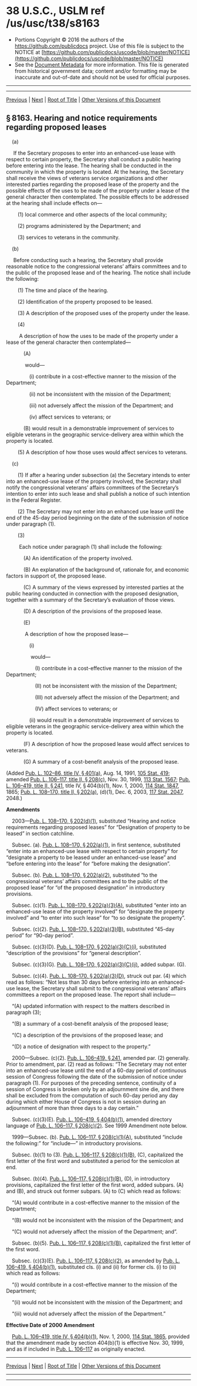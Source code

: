 ---
---

# 38 U.S.C., USLM ref /us/usc/t38/s8163

* Portions Copyright © 2016 the authors of the https://github.com/publicdocs project.
  Use of this file is subject to the NOTICE at [https://github.com/publicdocs/uscode/blob/master/NOTICE](https://github.com/publicdocs/uscode/blob/master/NOTICE)
* See the [Document Metadata](././../../../../../..//README.md) for more information.
  This file is generated from historical government data; content and/or formatting may be inaccurate and out-of-date and should not be used for official purposes.

----------
----------

[Previous](./../../../../../..//us/usc/t38/ptVI/ch81/schV/m__us_usc_t38_s8162.md) | [Next](./../../../../../..//us/usc/t38/ptVI/ch81/schV/m__us_usc_t38_s8164.md) | [Root of Title](./../../../../../../) | [Other Versions of this Document](https://publicdocs.github.io/go/links?ns=uslm&ref=%2Fus%2Fusc%2Ft38%2Fs8163)

## § 8163. Hearing and notice requirements regarding proposed leases

    (a)

     If the Secretary proposes to enter into an enhanced-use lease with respect to certain property, the Secretary shall conduct a public hearing before entering into the lease. The hearing shall be conducted in the community in which the property is located. At the hearing, the Secretary shall receive the views of veterans service organizations and other interested parties regarding the proposed lease of the property and the possible effects of the uses to be made of the property under a lease of the general character then contemplated. The possible effects to be addressed at the hearing shall include effects on—

        (1) local commerce and other aspects of the local community;

        (2) programs administered by the Department; and

        (3) services to veterans in the community.

    (b)

     Before conducting such a hearing, the Secretary shall provide reasonable notice to the congressional veterans’ affairs committees and to the public of the proposed lease and of the hearing. The notice shall include the following:

        (1) The time and place of the hearing.

        (2) Identification of the property proposed to be leased.

        (3) A description of the proposed uses of the property under the lease.

        (4)

         A description of how the uses to be made of the property under a lease of the general character then contemplated—

            (A)

             would—

                (i) contribute in a cost-effective manner to the mission of the Department;

                (ii) not be inconsistent with the mission of the Department;

                (iii) not adversely affect the mission of the Department; and

                (iv) affect services to veterans; or

            (B) would result in a demonstrable improvement of services to eligible veterans in the geographic service-delivery area within which the property is located.

        (5) A description of how those uses would affect services to veterans.

    (c)

        (1) If after a hearing under subsection (a) the Secretary intends to enter into an enhanced-use lease of the property involved, the Secretary shall notify the congressional veterans’ affairs committees of the Secretary’s intention to enter into such lease and shall publish a notice of such intention in the Federal Register.

        (2) The Secretary may not enter into an enhanced use lease until the end of the 45-day period beginning on the date of the submission of notice under paragraph (1).

        (3)

         Each notice under paragraph (1) shall include the following:

            (A) An identification of the property involved.

            (B) An explanation of the background of, rationale for, and economic factors in support of, the proposed lease.

            (C) A summary of the views expressed by interested parties at the public hearing conducted in connection with the proposed designation, together with a summary of the Secretary’s evaluation of those views.

            (D) A description of the provisions of the proposed lease.

            (E)

             A description of how the proposed lease—

                (i)

                 would—

                    (I) contribute in a cost-effective manner to the mission of the Department;

                    (II) not be inconsistent with the mission of the Department;

                    (III) not adversely affect the mission of the Department; and

                    (IV) affect services to veterans; or

                (ii) would result in a demonstrable improvement of services to eligible veterans in the geographic service-delivery area within which the property is located.

            (F) A description of how the proposed lease would affect services to veterans.

            (G) A summary of a cost-benefit analysis of the proposed lease.

(Added [Pub. L. 102–86, title IV, § 401(a)][/us/pl/102/86/s401/a], Aug. 14, 1991, [105 Stat. 419][/us/stat/105/419]; amended [Pub. L. 106–117, title II, § 208(c)][/us/pl/106/117/s208/c], Nov. 30, 1999, [113 Stat. 1567][/us/stat/113/1567]; [Pub. L. 106–419, title II, § 241][/us/pl/106/419/s241], title IV, § 404(b)(1), Nov. 1, 2000, [114 Stat. 1847][/us/stat/114/1847], 1865; [Pub. L. 108–170, title II, § 202(a)][/us/pl/108/170/s202/a], (d)(1), Dec. 6, 2003, [117 Stat. 2047][/us/stat/117/2047], 2048.)

 __Amendments__ 

    2003—[Pub. L. 108–170, § 202(d)(1)][/us/pl/108/170/s202/d/1], substituted “Hearing and notice requirements regarding proposed leases” for “Designation of property to be leased” in section catchline.

    Subsec. (a). [Pub. L. 108–170, § 202(a)(1)][/us/pl/108/170/s202/a/1], in first sentence, substituted “enter into an enhanced-use lease with respect to certain property” for “designate a property to be leased under an enhanced-use lease” and “before entering into the lease” for “before making the designation”.

    Subsec. (b). [Pub. L. 108–170, § 202(a)(2)][/us/pl/108/170/s202/a/2], substituted “to the congressional veterans’ affairs committees and to the public of the proposed lease” for “of the proposed designation” in introductory provisions.

    Subsec. (c)(1). [Pub. L. 108–170, § 202(a)(3)(A)][/us/pl/108/170/s202/a/3/A], substituted “enter into an enhanced-use lease of the property involved” for “designate the property involved” and “to enter into such lease” for “to so designate the property”.

    Subsec. (c)(2). [Pub. L. 108–170, § 202(a)(3)(B)][/us/pl/108/170/s202/a/3/B], substituted “45-day period” for “90-day period”.

    Subsec. (c)(3)(D). [Pub. L. 108–170, § 202(a)(3)(C)(i)][/us/pl/108/170/s202/a/3/C/i], substituted “description of the provisions” for “general description”.

    Subsec. (c)(3)(G). [Pub. L. 108–170, § 202(a)(3)(C)(ii)][/us/pl/108/170/s202/a/3/C/ii], added subpar. (G).

    Subsec. (c)(4). [Pub. L. 108–170, § 202(a)(3)(D)][/us/pl/108/170/s202/a/3/D], struck out par. (4) which read as follows: “Not less than 30 days before entering into an enhanced-use lease, the Secretary shall submit to the congressional veterans’ affairs committees a report on the proposed lease. The report shall include—

    “(A) updated information with respect to the matters described in paragraph (3);

    “(B) a summary of a cost-benefit analysis of the proposed lease;

    “(C) a description of the provisions of the proposed lease; and

    “(D) a notice of designation with respect to the property.”

    2000—Subsec. (c)(2). [Pub. L. 106–419, § 241][/us/pl/106/419/s241], amended par. (2) generally. Prior to amendment, par. (2) read as follows: “The Secretary may not enter into an enhanced-use lease until the end of a 60-day period of continuous session of Congress following the date of the submission of notice under paragraph (1). For purposes of the preceding sentence, continuity of a session of Congress is broken only by an adjournment sine die, and there shall be excluded from the computation of such 60-day period any day during which either House of Congress is not in session during an adjournment of more than three days to a day certain.”

    Subsec. (c)(3)(E). [Pub. L. 106–419, § 404(b)(1)][/us/pl/106/419/s404/b/1], amended directory language of [Pub. L. 106–117, § 208(c)(2)][/us/pl/106/117/s208/c/2]. See 1999 Amendment note below.

    1999—Subsec. (b). [Pub. L. 106–117, § 208(c)(1)(A)][/us/pl/106/117/s208/c/1/A], substituted “include the following:” for “include—” in introductory provisions.

    Subsec. (b)(1) to (3). [Pub. L. 106–117, § 208(c)(1)(B)][/us/pl/106/117/s208/c/1/B], (C), capitalized the first letter of the first word and substituted a period for the semicolon at end.

    Subsec. (b)(4). [Pub. L. 106–117, § 208(c)(1)(B)][/us/pl/106/117/s208/c/1/B], (D), in introductory provisions, capitalized the first letter of the first word, added subpars. (A) and (B), and struck out former subpars. (A) to (C) which read as follows:

    “(A) would contribute in a cost-effective manner to the mission of the Department;

    “(B) would not be inconsistent with the mission of the Department; and

    “(C) would not adversely affect the mission of the Department; and”.

    Subsec. (b)(5). [Pub. L. 106–117, § 208(c)(1)(B)][/us/pl/106/117/s208/c/1/B], capitalized the first letter of the first word.

    Subsec. (c)(3)(E). [Pub. L. 106–117, § 208(c)(2)][/us/pl/106/117/s208/c/2], as amended by [Pub. L. 106–419, § 404(b)(1)][/us/pl/106/419/s404/b/1], substituted cls. (i) and (ii) for former cls. (i) to (iii) which read as follows:

    “(i) would contribute in a cost-effective manner to the mission of the Department;

    “(ii) would not be inconsistent with the mission of the Department; and

    “(iii) would not adversely affect the mission of the Department.”

 __Effective Date of 2000 Amendment__ 

    [Pub. L. 106–419, title IV, § 404(b)(1)][/us/pl/106/419/s404/b/1], Nov. 1, 2000, [114 Stat. 1865][/us/stat/114/1865], provided that the amendment made by section 404(b)(1) is effective Nov. 30, 1999, and as if included in [Pub. L. 106–117][/us/pl/106/117] as originally enacted.

----------

[Previous](./../../../../../..//us/usc/t38/ptVI/ch81/schV/m__us_usc_t38_s8162.md) | [Next](./../../../../../..//us/usc/t38/ptVI/ch81/schV/m__us_usc_t38_s8164.md) | [Root of Title](./../../../../../../) | [Other Versions of this Document](https://publicdocs.github.io/go/links?ns=uslm&ref=%2Fus%2Fusc%2Ft38%2Fs8163)

----------
----------

[/us/pl/102/86/s401/a]: https://publicdocs.github.io/go/links?ns=uslm&ref=%2Fus%2Fpl%2F102%2F86%2Fs401%2Fa
[/us/stat/105/419]: https://publicdocs.github.io/go/links?ns=uslm&ref=%2Fus%2Fstat%2F105%2F419
[/us/pl/106/117/s208/c]: https://publicdocs.github.io/go/links?ns=uslm&ref=%2Fus%2Fpl%2F106%2F117%2Fs208%2Fc
[/us/stat/113/1567]: https://publicdocs.github.io/go/links?ns=uslm&ref=%2Fus%2Fstat%2F113%2F1567
[/us/pl/106/419/s241]: https://publicdocs.github.io/go/links?ns=uslm&ref=%2Fus%2Fpl%2F106%2F419%2Fs241
[/us/stat/114/1847]: https://publicdocs.github.io/go/links?ns=uslm&ref=%2Fus%2Fstat%2F114%2F1847
[/us/pl/108/170/s202/a]: https://publicdocs.github.io/go/links?ns=uslm&ref=%2Fus%2Fpl%2F108%2F170%2Fs202%2Fa
[/us/stat/117/2047]: https://publicdocs.github.io/go/links?ns=uslm&ref=%2Fus%2Fstat%2F117%2F2047
[/us/pl/108/170/s202/d/1]: https://publicdocs.github.io/go/links?ns=uslm&ref=%2Fus%2Fpl%2F108%2F170%2Fs202%2Fd%2F1
[/us/pl/108/170/s202/a/1]: https://publicdocs.github.io/go/links?ns=uslm&ref=%2Fus%2Fpl%2F108%2F170%2Fs202%2Fa%2F1
[/us/pl/108/170/s202/a/2]: https://publicdocs.github.io/go/links?ns=uslm&ref=%2Fus%2Fpl%2F108%2F170%2Fs202%2Fa%2F2
[/us/pl/108/170/s202/a/3/A]: https://publicdocs.github.io/go/links?ns=uslm&ref=%2Fus%2Fpl%2F108%2F170%2Fs202%2Fa%2F3%2FA
[/us/pl/108/170/s202/a/3/B]: https://publicdocs.github.io/go/links?ns=uslm&ref=%2Fus%2Fpl%2F108%2F170%2Fs202%2Fa%2F3%2FB
[/us/pl/108/170/s202/a/3/C/i]: https://publicdocs.github.io/go/links?ns=uslm&ref=%2Fus%2Fpl%2F108%2F170%2Fs202%2Fa%2F3%2FC%2Fi
[/us/pl/108/170/s202/a/3/C/ii]: https://publicdocs.github.io/go/links?ns=uslm&ref=%2Fus%2Fpl%2F108%2F170%2Fs202%2Fa%2F3%2FC%2Fii
[/us/pl/108/170/s202/a/3/D]: https://publicdocs.github.io/go/links?ns=uslm&ref=%2Fus%2Fpl%2F108%2F170%2Fs202%2Fa%2F3%2FD
[/us/pl/106/419/s241]: https://publicdocs.github.io/go/links?ns=uslm&ref=%2Fus%2Fpl%2F106%2F419%2Fs241
[/us/pl/106/419/s404/b/1]: https://publicdocs.github.io/go/links?ns=uslm&ref=%2Fus%2Fpl%2F106%2F419%2Fs404%2Fb%2F1
[/us/pl/106/117/s208/c/2]: https://publicdocs.github.io/go/links?ns=uslm&ref=%2Fus%2Fpl%2F106%2F117%2Fs208%2Fc%2F2
[/us/pl/106/117/s208/c/1/A]: https://publicdocs.github.io/go/links?ns=uslm&ref=%2Fus%2Fpl%2F106%2F117%2Fs208%2Fc%2F1%2FA
[/us/pl/106/117/s208/c/1/B]: https://publicdocs.github.io/go/links?ns=uslm&ref=%2Fus%2Fpl%2F106%2F117%2Fs208%2Fc%2F1%2FB
[/us/pl/106/117/s208/c/1/B]: https://publicdocs.github.io/go/links?ns=uslm&ref=%2Fus%2Fpl%2F106%2F117%2Fs208%2Fc%2F1%2FB
[/us/pl/106/117/s208/c/1/B]: https://publicdocs.github.io/go/links?ns=uslm&ref=%2Fus%2Fpl%2F106%2F117%2Fs208%2Fc%2F1%2FB
[/us/pl/106/117/s208/c/2]: https://publicdocs.github.io/go/links?ns=uslm&ref=%2Fus%2Fpl%2F106%2F117%2Fs208%2Fc%2F2
[/us/pl/106/419/s404/b/1]: https://publicdocs.github.io/go/links?ns=uslm&ref=%2Fus%2Fpl%2F106%2F419%2Fs404%2Fb%2F1
[/us/pl/106/419/s404/b/1]: https://publicdocs.github.io/go/links?ns=uslm&ref=%2Fus%2Fpl%2F106%2F419%2Fs404%2Fb%2F1
[/us/stat/114/1865]: https://publicdocs.github.io/go/links?ns=uslm&ref=%2Fus%2Fstat%2F114%2F1865
[/us/pl/106/117]: https://publicdocs.github.io/go/links?ns=uslm&ref=%2Fus%2Fpl%2F106%2F117


